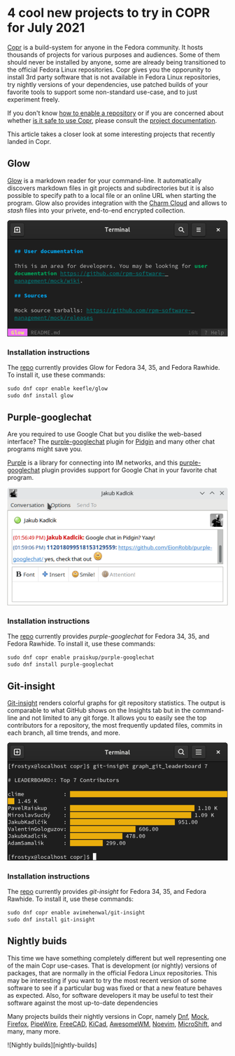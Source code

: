# 4 cool new projects to try in COPR for July 2021

[Copr][copr] is a build-system for anyone in the Fedora community. It
hosts thousands of projects for various purposes and audiences. Some
of them should never be installed by anyone, some are already being
transitioned to the official Fedora Linux repositories. Copr gives you
the opporunity to install 3rd party software that is not available in
Fedora Linux repositories, try nightly versions of your dependencies,
use patched builds of your favorite tools to support some non-standard
use-case, and to just experiment freely.

If you don't know [how to enable a repository][copr-docs-enable] or if
you are concerned about whether
[is it safe to use Copr][copr-docs-security], please consult the
[project documentation][copr-docs].

This article takes a closer look at some interesting projects that
recently landed in Copr.


## Glow
[Glow][glow] is a markdown reader for your command-line. It
automatically discovers markdown files in git projects and
subdirectories but it is also possible to specify path to a local file
or an online URL when starting the program. Glow also provides
integration with the [Charm Cloud][charm-cloud] and allows to _stash_
files into your privete, end-to-end encrypted collection.

![Glow][glow-img]

### Installation instructions

The [repo][glow-copr] currently provides Glow for Fedora
34, 35, and Fedora Rawhide. To install it, use these commands:

```
sudo dnf copr enable keefle/glow
sudo dnf install glow
```


## Purple-googlechat
Are you required to use Google Chat but you dislike the web-based
interface? The [purple-googlechat][purple-googlechat] plugin for
[Pidgin][pidgin] and many other chat programs might save you.


[Purple][purple] is a library for connecting into IM networks, and
this [purple-googlechat][purple-googlechat] plugin provides support
for Google Chat in your favorite chat program.

![Google Chat in Pidgin][purple-googlechat-img]

### Installation instructions

The [repo][purple-googlechat-copr] currently provides
_purple-googlechat_ for Fedora 34, 35, and Fedora Rawhide. To install
it, use these commands:

```
sudo dnf copr enable praiskup/purple-googlechat
sudo dnf install purple-googlechat
```


## Git-insight
[Git-insight][git-insight] renders colorful graphs for git repository
statistics. The output is comparable to what GitHub shows on the
Insights tab but in the command-line and not limited to any git
forge. It allows you to easily see the top contributors for a
repository, the most frequently updated files, commits in each branch,
all time trends, and more.

![Git-insight][git-insight-img]

### Installation instructions

The [repo][git-insight-copr] currently provides
_git-insight_ for Fedora 34, 35, and Fedora Rawhide. To install
it, use these commands:

```
sudo dnf copr enable avimehenwal/git-insight
sudo dnf install git-insight
```


## Nightly buids

This time we have something completely different but well representing
one of the main Copr use-cases. That is development (or nightly)
versions of packages, that are normally in the official Fedora Linux
repositories. This may be interesting if you want to try the most
recent version of some software to see if a particular bug was fixed
or that a new feature behaves as expected. Also, for software
developers it may be useful to test their software against the most
up-to-date dependencies

Many projects builds their nightly versions in Copr, namely
[Dnf][dnf-copr], [Mock][mock-copr], [Firefox][firefox-copr],
[PipeWire][pipewire-copr], [FreeCAD][freecad-copr],
[KiCad][kicad-copr], [AwesomeWM][awesomewm-copr],
[Noevim][neovim-copr], [MicroShift][microshift-copr], and many, many more.


![Nightly builds][nightly-builds]


[copr]: https://copr.fedorainfracloud.org/
[copr-docs]: https://docs.pagure.org/copr.copr/user_documentation.html
[copr-docs-enable]: https://docs.pagure.org/copr.copr/user_documentation.html#how-to-enable-copr-repository
[copr-docs-security]: https://docs.pagure.org/copr.copr/user_documentation.html#is-it-safe-to-use-copr


[glow]: https://github.com/charmbracelet/glow
[glow-copr]: https://copr.fedorainfracloud.org/coprs/keefle/glow/
[glow-img]: img/glow.png
[charm-cloud]: https://www.charm.sh/


[purple-googlechat]: https://github.com/EionRobb/purple-googlechat
[purple-googlechat-copr]: https://copr.fedorainfracloud.org/coprs/praiskup/purple-googlechat/
[purple-googlechat-img]: img/purple-googlechat.png
[pidgin]: https://pidgin.im/
[purple]: https://developer.pidgin.im/wiki/WhatIsLibpurple


[git-insight]: https://github.com/avimehenwal/git-insight
[git-insight-copr]: https://copr.fedorainfracloud.org/coprs/avimehenwal/git-insight
[git-insight-img]: img/git-insight.png


[dnf-copr]: https://copr.fedorainfracloud.org/coprs/rpmsoftwaremanagement/dnf-nightly/
[mock-copr]: https://copr.fedorainfracloud.org/coprs/g/mock/mock/
[firefox-copr]: https://copr.fedorainfracloud.org/coprs/proletarius101/firefox-nightly/
[pipewire-copr]: https://copr.fedorainfracloud.org/coprs/mfrey/pipewire-nightly/
[freecad-copr]: https://copr.fedorainfracloud.org/coprs/g/freecad/nightly/
[kicad-copr]: https://copr.fedorainfracloud.org/coprs/bearzeng/kicad-nightly/
[awesomewm-copr]: https://copr.fedorainfracloud.org/coprs/jcrd/awesome-nightly/
[neovim-copr]:  https://copr.fedorainfracloud.org/coprs/agriffis/neovim-nightly/
[microshift-copr]: https://copr.fedorainfracloud.org/coprs/g/redhat-et/microshift-nightly/
